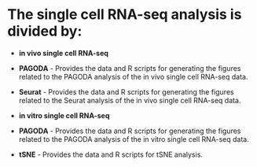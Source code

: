 # The single cell RNA-seq analysis is divided by:- **in vivo single cell RNA-seq**- **PAGODA** - Provides the data and R scripts for generating the figures related to the PAGODA analysis of the in vivo single cell RNA-seq data. - **Seurat** - Provides the data and R scripts for generating the figures related to the Seurat analysis of the in vivo single cell RNA-seq data. - **in vitro single cell RNA-seq**- **PAGODA** - Provides the data and R scripts for generating the figures related to the PAGODA analysis of the in vitro single cell RNA-seq data.- **tSNE** - Provides the data and R scripts for tSNE analysis.